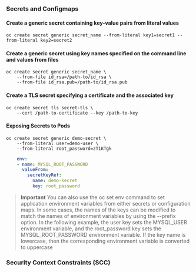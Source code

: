 ### Secrets and Configmaps
#### Create a generic secret containing key-value pairs from literal values
    oc create secret generic secret_name --from-literal key1=secret1 --from-literal key2=secret2

#### Create a generic secret using key names specified on the command line and values from files
    oc create secret generic secret_name \
        --from-file id_rsa=/path-to/id_rsa \
        --from-file id_rsa.pub=/path-to/id_rsa.pub

#### Create a TLS secret specifying a certificate and the associated key
    oc create secret tls secret-tls \
        --cert /path-to-certificate --key /path-to-key

#### Exposing Secrets to Pods
    oc create secret generic demo-secret \
        --from-literal user=demo-user \
        --from-literal root_password=zT1KTgk
```yaml
    env:
    - name: MYSQL_ROOT_PASSWORD
      valueFrom:
        secretKeyRef:
          name: demo-secret 
          key: root_password
```
>**Important**
> You can also use the oc set env command to set application environment variables from either secrets or configuration maps. In some cases, the names of the keys can be modified to match the names of environment variables by using the --prefix option. In the following example, the user key sets the MYSQL_USER environment variable, and the root_password key sets the MYSQL_ROOT_PASSWORD environment variable. If the key name is lowercase, then the corresponding environment variable is converted to uppercase

### Security Context Constraints (SCC)
